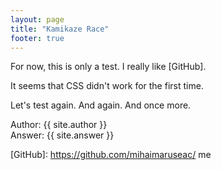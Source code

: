 ```yaml
---
layout: page
title: "Kamikaze Race"
footer: true
---
```


For now, this is only a test. I really like [GitHub].

It seems that CSS didn't work for the first time.

Let's test again. And again. And once more.

Author: {{ site.author }}<br>
Answer: {{ site.answer }}

[GitHub]: https://github.com/mihaimaruseac/ me

